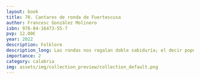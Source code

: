 ```yaml
---
layout: book
title: 70. Cantares de ronda de Fuertescusa
author: Francesc González Molinero
isbn: 978-84-16473-55-7
pvp: 12.00€
year: 2022
description: Folklore
description_long: Las rondas nos regalan doble sabiduría; el decir popular, cuerpo y alma que surgen de la tierra para mostrar la tradición, el vitalismo, el amor --sobre todo, germen de la vida-- y el humor; también el decirlo líricamente, cantando --como pueblo que sabe vivir en buena armonía-- esa quintaesencia a una sola voz con la pureza, bien acordada, de los instrumentos sencillos de cuerda, viento y percusión.
importance: 2
category: calabria
img: assets/img/collection_preview/collection_default.png
---
```

